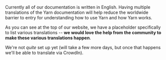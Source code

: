 Currently all of our documentation is written in English. Having multiple translations of the Yarn documentation will help reduce the worldwide barrier to entry for understanding how to use Yarn and how Yarn works.

As you can see at the top of our website, we have a placeholder specifically to list various translations -- **we would love the help from the community to make these various translations happen**.

We're not *quite* set up yet (will take a few more days, but once that happens we'll be able to translate via CrowdIn).
